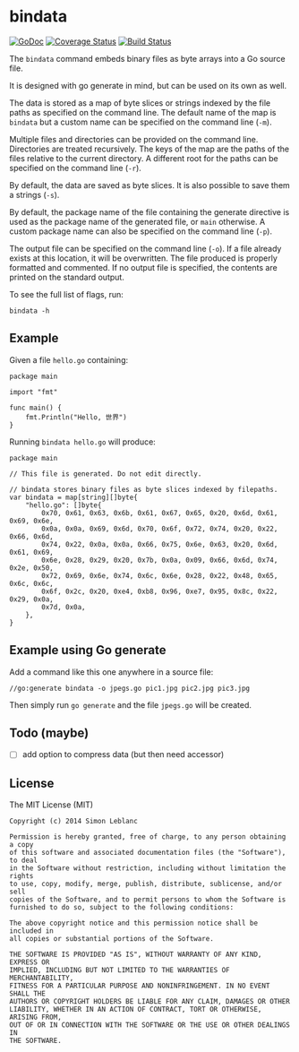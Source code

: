# bindata

[![GoDoc](https://godoc.org/github.com/simleb/bindata?status.svg)](http://godoc.org/github.com/simleb/bindata)
[![Coverage Status](https://img.shields.io/coveralls/simleb/bindata.svg)](https://coveralls.io/r/simleb/bindata)
[![Build Status](https://drone.io/github.com/simleb/bindata/status.png)](https://drone.io/github.com/simleb/bindata/latest)

The `bindata` command embeds binary files as byte arrays into a Go source file.

It is designed with go generate in mind, but can be used on its own as well.

The data is stored as a map of byte slices or strings indexed by the file paths as specified on the command line. The default name of the map is `bindata` but a custom name can be specified on the command line (`-m`).

Multiple files and directories can be provided on the command line. Directories are treated recursively. The keys of the map are the paths of the files relative to the current directory. A different root for the paths can be specified on the command line (`-r`).

By default, the data are saved as byte slices. It is also possible to save them a strings (`-s`).

By default, the package name of the file containing the generate directive is used as the package name of the generated file, or `main` otherwise. A custom package name can also be specified on the command line (`-p`).

The output file can be specified on the command line (`-o`). If a file already exists at this location, it will be overwritten. The file produced is properly formatted and commented. If no output file is specified, the contents are printed on the standard output.

To see the full list of flags, run:

	bindata -h

## Example

Given a file `hello.go` containing:

	package main

	import "fmt"

	func main() {
		fmt.Println("Hello, 世界")
	}

Running `bindata hello.go` will produce:

	package main

	// This file is generated. Do not edit directly.

	// bindata stores binary files as byte slices indexed by filepaths.
	var bindata = map[string][]byte{
		"hello.go": []byte{
			0x70, 0x61, 0x63, 0x6b, 0x61, 0x67, 0x65, 0x20, 0x6d, 0x61, 0x69, 0x6e,
			0x0a, 0x0a, 0x69, 0x6d, 0x70, 0x6f, 0x72, 0x74, 0x20, 0x22, 0x66, 0x6d,
			0x74, 0x22, 0x0a, 0x0a, 0x66, 0x75, 0x6e, 0x63, 0x20, 0x6d, 0x61, 0x69,
			0x6e, 0x28, 0x29, 0x20, 0x7b, 0x0a, 0x09, 0x66, 0x6d, 0x74, 0x2e, 0x50,
			0x72, 0x69, 0x6e, 0x74, 0x6c, 0x6e, 0x28, 0x22, 0x48, 0x65, 0x6c, 0x6c,
			0x6f, 0x2c, 0x20, 0xe4, 0xb8, 0x96, 0xe7, 0x95, 0x8c, 0x22, 0x29, 0x0a,
			0x7d, 0x0a,
		},
	}

## Example using Go generate

Add a command like this one anywhere in a source file:

	//go:generate bindata -o jpegs.go pic1.jpg pic2.jpg pic3.jpg

Then simply run `go generate` and the file `jpegs.go` will be created.

## Todo (maybe)

- [ ] add option to compress data (but then need accessor)


## License

The MIT License (MIT)

	Copyright (c) 2014 Simon Leblanc
	
	Permission is hereby granted, free of charge, to any person obtaining a copy
	of this software and associated documentation files (the "Software"), to deal
	in the Software without restriction, including without limitation the rights
	to use, copy, modify, merge, publish, distribute, sublicense, and/or sell
	copies of the Software, and to permit persons to whom the Software is
	furnished to do so, subject to the following conditions:
	
	The above copyright notice and this permission notice shall be included in
	all copies or substantial portions of the Software.
	
	THE SOFTWARE IS PROVIDED "AS IS", WITHOUT WARRANTY OF ANY KIND, EXPRESS OR
	IMPLIED, INCLUDING BUT NOT LIMITED TO THE WARRANTIES OF MERCHANTABILITY,
	FITNESS FOR A PARTICULAR PURPOSE AND NONINFRINGEMENT. IN NO EVENT SHALL THE
	AUTHORS OR COPYRIGHT HOLDERS BE LIABLE FOR ANY CLAIM, DAMAGES OR OTHER
	LIABILITY, WHETHER IN AN ACTION OF CONTRACT, TORT OR OTHERWISE, ARISING FROM,
	OUT OF OR IN CONNECTION WITH THE SOFTWARE OR THE USE OR OTHER DEALINGS IN
	THE SOFTWARE.
